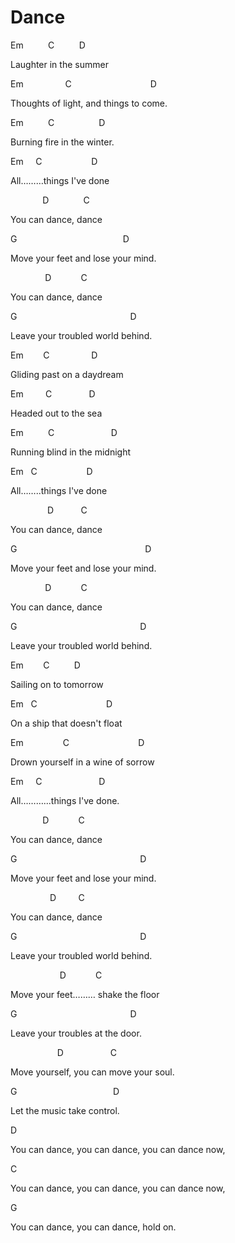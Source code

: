 # Dance


<p class="c0"><span class="c1">Em &nbsp; &nbsp; &nbsp; &nbsp; &nbsp;C &nbsp; &nbsp; &nbsp; &nbsp; &nbsp;D</span></p><p class="c0"><span class="c1">Laughter in the summer</span></p><p class="c0"><span class="c1">Em &nbsp; &nbsp; &nbsp; &nbsp; &nbsp; &nbsp; &nbsp; &nbsp; C &nbsp; &nbsp; &nbsp; &nbsp; &nbsp; &nbsp; &nbsp; &nbsp; &nbsp; &nbsp; &nbsp; &nbsp; &nbsp; &nbsp; &nbsp; &nbsp;D</span></p><p class="c0"><span class="c1">Thoughts of light, and things to come.</span></p><p class="c0 c3"><span class="c1"></span></p><p class="c0"><span class="c1">Em &nbsp; &nbsp; &nbsp; &nbsp; &nbsp;C &nbsp; &nbsp; &nbsp; &nbsp; &nbsp; &nbsp; &nbsp; &nbsp; &nbsp;D</span></p><p class="c0"><span class="c1">Burning fire in the winter.</span></p><p class="c0"><span class="c1">Em &nbsp; &nbsp; C &nbsp; &nbsp; &nbsp; &nbsp; &nbsp; &nbsp; &nbsp; &nbsp; &nbsp; &nbsp;D</span></p><p class="c0"><span class="c1">All&hellip;&hellip;&hellip;things I&#39;ve done</span></p><p class="c0"><span class="c1">&nbsp; &nbsp; &nbsp; &nbsp; &nbsp; &nbsp; &nbsp;D &nbsp; &nbsp; &nbsp; &nbsp; &nbsp; &nbsp; &nbsp;C</span></p><p class="c0"><span class="c1">You can dance, dance</span></p><p class="c0"><span class="c1">G &nbsp; &nbsp; &nbsp; &nbsp; &nbsp; &nbsp; &nbsp; &nbsp; &nbsp; &nbsp; &nbsp; &nbsp; &nbsp; &nbsp; &nbsp; &nbsp; &nbsp; &nbsp; &nbsp; &nbsp; &nbsp; D</span></p><p class="c0"><span class="c1">Move your feet and lose your mind.</span></p><p class="c0"><span class="c1">&nbsp; &nbsp; &nbsp; &nbsp; &nbsp; &nbsp; &nbsp; D &nbsp; &nbsp; &nbsp; &nbsp; &nbsp; &nbsp;C</span></p><p class="c0"><span class="c1">You can dance, dance</span></p><p class="c0"><span class="c1">G &nbsp; &nbsp; &nbsp; &nbsp; &nbsp; &nbsp; &nbsp; &nbsp; &nbsp; &nbsp; &nbsp; &nbsp; &nbsp; &nbsp; &nbsp; &nbsp; &nbsp; &nbsp; &nbsp; &nbsp; &nbsp; &nbsp; &nbsp;D</span></p><p class="c0"><span class="c1">Leave your troubled world behind.</span></p><p class="c0"><span class="c1">Em &nbsp; &nbsp; &nbsp; &nbsp;C &nbsp; &nbsp; &nbsp; &nbsp; &nbsp; &nbsp; &nbsp; &nbsp; D &nbsp;</span></p><p class="c0"><span class="c1">Gliding past on a daydream</span></p><p class="c0"><span class="c1">Em &nbsp; &nbsp; &nbsp; &nbsp; C &nbsp; &nbsp; &nbsp; &nbsp; &nbsp; &nbsp; &nbsp; D</span></p><p class="c0"><span class="c1">Headed out to the sea</span></p><p class="c0"><span class="c1">Em &nbsp; &nbsp; &nbsp; &nbsp; &nbsp;C &nbsp; &nbsp; &nbsp; &nbsp; &nbsp; &nbsp; &nbsp; &nbsp; &nbsp; &nbsp; &nbsp; D</span></p><p class="c0"><span class="c1">Running blind in the midnight</span></p><p class="c0"><span class="c1">Em &nbsp; C &nbsp; &nbsp; &nbsp; &nbsp; &nbsp; &nbsp; &nbsp; &nbsp; &nbsp; &nbsp;D</span></p><p class="c0"><span class="c1">All&hellip;&hellip;..things I&#39;ve done</span></p><p class="c0 c3"><span class="c1"></span></p><p class="c0 c3"><span class="c1"></span></p><p class="c0"><span class="c1">&nbsp; &nbsp; &nbsp; &nbsp; &nbsp; &nbsp; &nbsp; &nbsp;D &nbsp; &nbsp; &nbsp; &nbsp; &nbsp; C</span></p><p class="c0"><span class="c1">You can dance, dance</span></p><p class="c0"><span class="c1">G &nbsp; &nbsp; &nbsp; &nbsp; &nbsp; &nbsp; &nbsp; &nbsp; &nbsp; &nbsp; &nbsp; &nbsp; &nbsp; &nbsp; &nbsp; &nbsp; &nbsp; &nbsp; &nbsp; &nbsp; &nbsp; &nbsp; &nbsp; &nbsp; &nbsp; &nbsp;D</span></p><p class="c0"><span class="c1">Move your feet and lose your mind.</span></p><p class="c0"><span class="c1">&nbsp; &nbsp; &nbsp; &nbsp; &nbsp; &nbsp; &nbsp; D &nbsp; &nbsp; &nbsp; &nbsp; &nbsp; &nbsp;C</span></p><p class="c0"><span class="c1">You can dance, dance</span></p><p class="c0"><span class="c1">G &nbsp; &nbsp; &nbsp; &nbsp; &nbsp; &nbsp; &nbsp; &nbsp; &nbsp; &nbsp; &nbsp; &nbsp; &nbsp; &nbsp; &nbsp; &nbsp; &nbsp; &nbsp; &nbsp; &nbsp; &nbsp; &nbsp; &nbsp; &nbsp; &nbsp;D</span></p><p class="c0"><span class="c1">Leave your troubled world behind.</span></p><p class="c0"><span class="c1">Em &nbsp; &nbsp; &nbsp; &nbsp;C &nbsp; &nbsp; &nbsp; &nbsp; &nbsp;D</span></p><p class="c0"><span class="c1">Sailing on to tomorrow</span></p><p class="c0"><span class="c1">Em &nbsp; C &nbsp; &nbsp; &nbsp; &nbsp; &nbsp; &nbsp; &nbsp; &nbsp; &nbsp; &nbsp; &nbsp; &nbsp; &nbsp; &nbsp;D &nbsp;</span></p><p class="c0"><span class="c1">On a ship that doesn&#39;t float</span></p><p class="c0"><span class="c1">Em &nbsp; &nbsp; &nbsp; &nbsp; &nbsp; &nbsp; &nbsp; &nbsp;C &nbsp; &nbsp; &nbsp; &nbsp; &nbsp; &nbsp; &nbsp; &nbsp; &nbsp; &nbsp; &nbsp; &nbsp; &nbsp; &nbsp;D</span></p><p class="c0"><span class="c1">Drown yourself in a wine of sorrow</span></p><p class="c0"><span class="c1">Em &nbsp; &nbsp; C &nbsp; &nbsp; &nbsp; &nbsp; &nbsp; &nbsp; &nbsp; &nbsp; &nbsp; &nbsp; &nbsp; D</span></p><p class="c0"><span class="c1">All&hellip;&hellip;&hellip;...things I&#39;ve done.</span></p><p class="c0"><span class="c1">&nbsp; &nbsp; &nbsp; &nbsp; &nbsp; &nbsp; &nbsp;D &nbsp; &nbsp; &nbsp; &nbsp; &nbsp; &nbsp;C</span></p><p class="c0"><span class="c1">You can dance, dance</span></p><p class="c0"><span class="c1">G &nbsp; &nbsp; &nbsp; &nbsp; &nbsp; &nbsp; &nbsp; &nbsp; &nbsp; &nbsp; &nbsp; &nbsp; &nbsp; &nbsp; &nbsp; &nbsp; &nbsp; &nbsp; &nbsp; &nbsp; &nbsp; &nbsp; &nbsp; &nbsp; &nbsp;D &nbsp;</span></p><p class="c0"><span class="c1">Move your feet and lose your mind.</span></p><p class="c0"><span class="c1">&nbsp; &nbsp; &nbsp; &nbsp; &nbsp; &nbsp; &nbsp; &nbsp; D &nbsp; &nbsp; &nbsp; &nbsp; C</span></p><p class="c0"><span class="c1">You can dance, dance</span></p><p class="c0"><span class="c1">G &nbsp; &nbsp; &nbsp; &nbsp; &nbsp; &nbsp; &nbsp; &nbsp; &nbsp; &nbsp; &nbsp; &nbsp; &nbsp; &nbsp; &nbsp; &nbsp; &nbsp; &nbsp; &nbsp; &nbsp; &nbsp; &nbsp; &nbsp; &nbsp; &nbsp;D</span></p><p class="c0"><span class="c1">Leave your troubled world behind.</span></p><p class="c0"><span class="c1">&nbsp; &nbsp; &nbsp; &nbsp; &nbsp; &nbsp; &nbsp; &nbsp; &nbsp; &nbsp; D &nbsp; &nbsp; &nbsp; &nbsp; &nbsp; &nbsp;C &nbsp; &nbsp; &nbsp;</span></p><p class="c0"><span class="c1">Move your feet&hellip;&hellip;&hellip; shake the floor</span></p><p class="c0"><span class="c1">G &nbsp; &nbsp; &nbsp; &nbsp; &nbsp; &nbsp; &nbsp; &nbsp; &nbsp; &nbsp; &nbsp; &nbsp; &nbsp; &nbsp; &nbsp; &nbsp; &nbsp; &nbsp; &nbsp; &nbsp; &nbsp; &nbsp; &nbsp;D</span></p><p class="c0"><span class="c1">Leave your troubles at the door.</span></p><p class="c0"><span class="c1">&nbsp; &nbsp; &nbsp; &nbsp; &nbsp; &nbsp; &nbsp; &nbsp; &nbsp; &nbsp;D &nbsp; &nbsp; &nbsp; &nbsp; &nbsp; &nbsp; &nbsp; &nbsp; &nbsp; C</span></p><p class="c0"><span class="c1">Move yourself, you can move your soul.</span></p><p class="c0"><span class="c1">G &nbsp; &nbsp; &nbsp; &nbsp; &nbsp; &nbsp; &nbsp; &nbsp; &nbsp; &nbsp; &nbsp; &nbsp; &nbsp; &nbsp; &nbsp; &nbsp; &nbsp; &nbsp; &nbsp; D</span></p><p class="c0"><span class="c1">Let the music take control.</span></p><p class="c0"><span class="c1">D &nbsp; &nbsp; &nbsp; &nbsp; &nbsp; &nbsp; &nbsp; &nbsp; &nbsp; &nbsp; &nbsp; &nbsp; &nbsp; &nbsp; &nbsp; &nbsp; &nbsp; &nbsp; &nbsp; &nbsp; &nbsp; &nbsp; &nbsp; &nbsp; &nbsp; &nbsp; &nbsp; &nbsp; &nbsp; &nbsp;</span></p><p class="c0"><span class="c1">You can dance, you can dance, you can dance now,</span></p><p class="c0"><span class="c1">C</span></p><p class="c0"><span class="c1">You can dance, you can dance, you can dance now,</span></p><p class="c0"><span class="c1">G</span></p><p class="c0"><span class="c1">You can dance, you can dance, hold on.</span></p>